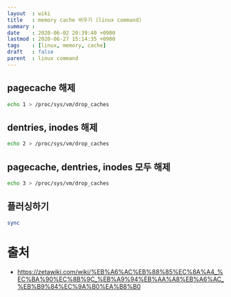 ```yaml
---
layout  : wiki
title   : memory cache 비우기 (linux command)
summary : 
date    : 2020-06-02 20:39:40 +0900
lastmod : 2020-06-27 15:14:35 +0900
tags    : [linux, memory, cache]
draft   : false
parent  : linux command
---
```


## pagecache 해제
```bash
echo 1 > /proc/sys/vm/drop_caches
```
## dentries, inodes 해제
```bash
echo 2 > /proc/sys/vm/drop_caches
```
## pagecache, dentries, inodes 모두 해제
```bash
echo 3 > /proc/sys/vm/drop_caches
```

## 플러싱하기
```bash
sync
```

# 출처
* https://zetawiki.com/wiki/%EB%A6%AC%EB%88%85%EC%8A%A4_%EC%BA%90%EC%8B%9C_%EB%A9%94%EB%AA%A8%EB%A6%AC_%EB%B9%84%EC%9A%B0%EA%B8%B0

